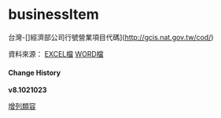businessItem
============

台灣-[]經濟部公司行號營業項目代碼](http://gcis.nat.gov.tw/cod/)

資料來源：
[EXCEL檔](http://gcis.nat.gov.tw/cod/doc-cgi/download.exe?STARTPRO=/home/doc/cod/bin/download.pro)
[WORD檔](http://gcis.nat.gov.tw/cod/code_v8.doc)

#### Change History

**v8.1021023**

[增列類容](http://gcis.nat.gov.tw/cod/history/1021023.html)

